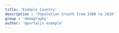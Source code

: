 ```yaml
---
title: 'Example Country'
description : 'Population Growth from 1980 to 2020'
group : 'demography'
author: '@portaljs example'
---
```



<Dashboard 
    initialView="chart"  
    url="./example.csv" 
/>


